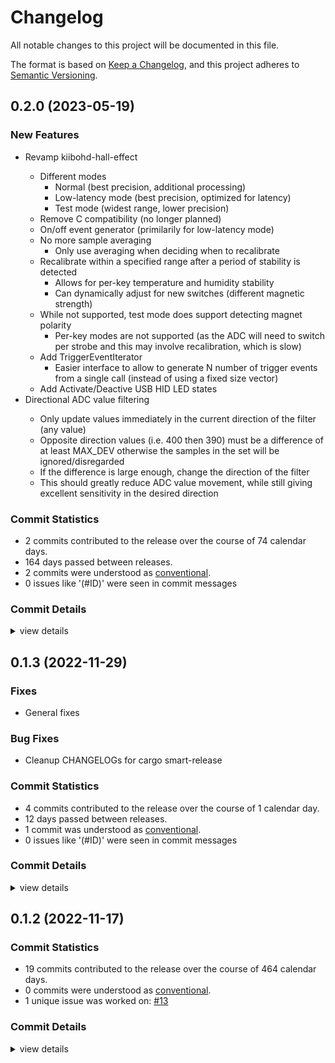 # Changelog

All notable changes to this project will be documented in this file.

The format is based on [Keep a Changelog](https://keepachangelog.com/en/1.0.0/),
and this project adheres to [Semantic Versioning](https://semver.org/spec/v2.0.0.html).

## 0.2.0 (2023-05-19)

### New Features

 - <csr-id-d3191fc2c5ab90fc125c155554569b083a6a1545/> Revamp kiibohd-hall-effect
   - Different modes
     * Normal (best precision, additional processing)
     * Low-latency mode (best precision, optimized for latency)
     * Test mode (widest range, lower precision)
   - Remove C compatibility (no longer planned)
   - On/off event generator (primilarily for low-latency mode)
   - No more sample averaging
     * Only use averaging when deciding when to recalibrate
   - Recalibrate within a specified range after a period of stability is
     detected
     * Allows for per-key temperature and humidity stability
     * Can dynamically adjust for new switches (different magnetic
       strength)
   - While not supported, test mode does support detecting magnet polarity
     * Per-key modes are not supported (as the ADC will need to switch per
       strobe and this may involve recalibration, which is slow)
   - Add TriggerEventIterator
     * Easier interface to allow to generate N number of trigger events
       from a single call (instead of using a fixed size vector)
   - Add Activate/Deactive USB HID LED states
 - <csr-id-2fa2b8cd1b063f9bae2b2d1656f57b312788ea45/> Directional ADC value filtering
   - Only update values immediately in the current direction of the filter
     (any value)
   - Opposite direction values (i.e. 400 then 390) must be a difference of at least MAX_DEV
     otherwise the samples in the set will be ignored/disregarded
   - If the difference is large enough, change the direction of the filter
   - This should greatly reduce ADC value movement, while still giving
     excellent sensitivity in the desired direction

### Commit Statistics

<csr-read-only-do-not-edit/>

 - 2 commits contributed to the release over the course of 74 calendar days.
 - 164 days passed between releases.
 - 2 commits were understood as [conventional](https://www.conventionalcommits.org).
 - 0 issues like '(#ID)' were seen in commit messages

### Commit Details

<csr-read-only-do-not-edit/>

<details><summary>view details</summary>

 * **Uncategorized**
    - Revamp kiibohd-hall-effect ([`d3191fc`](https://github.com/kiibohd/kiibohd-core/commit/d3191fc2c5ab90fc125c155554569b083a6a1545))
    - Directional ADC value filtering ([`2fa2b8c`](https://github.com/kiibohd/kiibohd-core/commit/2fa2b8cd1b063f9bae2b2d1656f57b312788ea45))
</details>

## 0.1.3 (2022-11-29)

### Fixes

- General fixes

### Bug Fixes

 - <csr-id-ed512c548d08b009fe34d4c638521a2accb2ce12/> Cleanup CHANGELOGs for cargo smart-release

### Commit Statistics

<csr-read-only-do-not-edit/>

 - 4 commits contributed to the release over the course of 1 calendar day.
 - 12 days passed between releases.
 - 1 commit was understood as [conventional](https://www.conventionalcommits.org).
 - 0 issues like '(#ID)' were seen in commit messages

### Commit Details

<csr-read-only-do-not-edit/>

<details><summary>view details</summary>

 * **Uncategorized**
    - Release is31fl3743b v0.1.3, kll-core v0.1.7, kiibohd-hall-effect v0.1.3, kiibohd-keyscanning v0.1.3, kiibohd-hall-effect-keyscanning v0.1.3, kiibohd-hid-io v0.1.4, kiibohd-usb v0.1.5 ([`0cfed73`](https://github.com/kiibohd/kiibohd-core/commit/0cfed738eb237387c8c2c8b6ca0476cd5b4d4241))
    - Cleanup CHANGELOGs for cargo smart-release ([`ed512c5`](https://github.com/kiibohd/kiibohd-core/commit/ed512c548d08b009fe34d4c638521a2accb2ce12))
    - Release kll-macros v0.1.2, kll-core v0.1.6, kiibohd-hid-io v0.1.3 ([`cf9ad2e`](https://github.com/kiibohd/kiibohd-core/commit/cf9ad2ec744f0452856a1c778031665fe38c0e45))
    - Update GitHub Actions (deny, pants, udeps) ([`b6ec165`](https://github.com/kiibohd/kiibohd-core/commit/b6ec165d19153d8acaffb8ff4ae8504fcfe7e40c))
</details>

## 0.1.2 (2022-11-17)

### Commit Statistics

<csr-read-only-do-not-edit/>

 - 19 commits contributed to the release over the course of 464 calendar days.
 - 0 commits were understood as [conventional](https://www.conventionalcommits.org).
 - 1 unique issue was worked on: [#13](https://github.com/kiibohd/kiibohd-core/issues/13)

### Commit Details

<csr-read-only-do-not-edit/>

<details><summary>view details</summary>

 * **[#13](https://github.com/kiibohd/kiibohd-core/issues/13)**
    - Add keywords and categories to all the Cargo.toml (and fix a few typos) ([`4553cb4`](https://github.com/kiibohd/kiibohd-core/commit/4553cb456ab7df2e2874f03e385166e062787375))
 * **Uncategorized**
    - Release is31fl3743b v0.1.2, kll-hid v0.1.2, kll-macros v0.1.1, kll-core v0.1.5, kiibohd-hall-effect v0.1.2, kiibohd-keyscanning v0.1.2, kiibohd-hall-effect-keyscanning v0.1.2, kiibohd-hid-io v0.1.2, kiibohd-usb v0.1.3 ([`5a574aa`](https://github.com/kiibohd/kiibohd-core/commit/5a574aa1da0321613614c4d7f6f285fe149af409))
    - Fix changelogs ([`33ef4a3`](https://github.com/kiibohd/kiibohd-core/commit/33ef4a3f4fded7a8dd1f00510291f4075711186f))
    - Initial CHANGELOG.md ([`04edeeb`](https://github.com/kiibohd/kiibohd-core/commit/04edeebcb78d924d4b139b56c0b513633f7f95cc))
    - Add KeyScanning trait ([`218896b`](https://github.com/kiibohd/kiibohd-core/commit/218896b335f0b46d7cf9d5430afb8a98feb2c4b7))
    - Add better debbuing for i331fl3743b crate ([`6416b1c`](https://github.com/kiibohd/kiibohd-core/commit/6416b1cf07440184ba088a077f59a7414a7fb8eb))
    - Missing defmt ([`ba6846e`](https://github.com/kiibohd/kiibohd-core/commit/ba6846eda56f153b7f947a76bdddff4b1d1e1fd2))
    - Update defmt configurations ([`58c3aac`](https://github.com/kiibohd/kiibohd-core/commit/58c3aac6996ba72a24c12910e7875ecd2f6be969))
    - Increment patch ([`cc4f15f`](https://github.com/kiibohd/kiibohd-core/commit/cc4f15f18096cf75947204eab219c19f3dcaed18))
    - Update README.md ([`1228efd`](https://github.com/kiibohd/kiibohd-core/commit/1228efdf73543615fbcf1ffc715e517283a767c5))
    - Add kll-core support to kiibohd-hall-effect-keyscanning ([`d0a5c83`](https://github.com/kiibohd/kiibohd-core/commit/d0a5c8376f3b17bf3e3418e5466d095295d5137f))
    - Adding no-std keywords ([`59254c5`](https://github.com/kiibohd/kiibohd-core/commit/59254c5018132cb379790e6e0df6dc02f75b7c0f))
    - Updating Cargo.toml files to publish initial crates ([`e18dafb`](https://github.com/kiibohd/kiibohd-core/commit/e18dafb3802406146f6f70b522418d1139cec09c))
    - P-Channel MOSFETs are inverted ([`4bcd578`](https://github.com/kiibohd/kiibohd-core/commit/4bcd57804bb0ecd5a4bfd0c4e6dcd95467d68e8c))
    - Fixing power of 2 issues with heapless::Vec ([`8cce7c2`](https://github.com/kiibohd/kiibohd-core/commit/8cce7c29199561a1051c42a9c195fa577a335ee6))
    - Upating to 2021 edition ([`ea8ed92`](https://github.com/kiibohd/kiibohd-core/commit/ea8ed9259590c31456b11eba01abdd4a8138bf32))
    - Refactored kiibohd-keyscanning module ([`999bf4d`](https://github.com/kiibohd/kiibohd-core/commit/999bf4d7d14cee85ca1351df67cfef805f23bda2))
    - Initial skeleton of kll-core implementation ([`025dcea`](https://github.com/kiibohd/kiibohd-core/commit/025dceaa4c3e311de4ab34679b1f7fa0a2a1f84e))
    - Adding basic kiibohd-hall-effect-keyscanning crate ([`78607a0`](https://github.com/kiibohd/kiibohd-core/commit/78607a0b7e3c5f1d2f915eb18f47d77ca207fa93))
</details>

